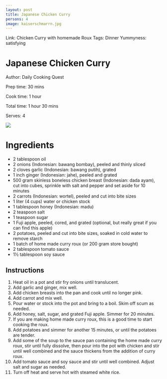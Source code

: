 ```yaml
---
layout: post
title: Japanese Chicken Curry
persons: 4
image: kaiserschmarrn.jpg
---
```


Link: <a ref="http://dailycookingquest.com/by-ingredient/chicken/japanese-chicken-curry-with-homemade-curry-roux"> Chicken Curry with homemade Roux </a>
Tags: Dinner
Yummyness: satisfying

# Japanese Chicken Curry

Author: Daily Cooking Quest

Prep time: 30 mins

Cook time: 1 hour

Total time: 1 hour 30 mins

Serves: 4

![](http://dailycookingquest.com/wp-content/uploads/2014/01/japanese_curry2.jpg)

# Ingredients

- 2 tablespoon oil
- 2 onions (Indonesian: bawang bombay), peeled and thinly sliced
- 2 cloves garlic (Indonesian: bawang putih), grated
- 1 inch ginger (Indonesian: jahe), peeled and grated
- 500 gram skinless boneless chicken breast (Indonesian: dada ayam), cut into cubes, sprinkle with salt and pepper and set aside for 10 minutes
- 2 carrots (Indonesian: wortel), peeled and cut into bite sizes
- 1 liter (4 cups) water or chicken stock
- 1 tablespoon honey (Indonesian: madu)
- 2 teaspoon salt
- 1 teaspoon sugar
- 1 Fuji apple, peeled, cored, and grated (optional, but really great if you can find this apple)
- 2 potatoes, peeled and cut into bite sizes, soaked in cold water to remove starch
- 1 batch of home made curry roux (or 200 gram store bought)
- 2 tablespoon tomato sauce
- 1½ tablespoon soy sauce

## Instructions

1. Heat oil in a pot and stir fry onions until translucent.
2. Add garlic and ginger, mix well.
3. Add chicken breasts into the pan and cook until no longer pink.
4. Add carrot and mix well.
5. Pour water or stock into the pot and bring to a boil. Skim off scum as needed.
6. Add honey, salt, sugar, and grated Fuji apple. Simmer for 20 minutes.
7. If you are making home made curry roux, this is a good time to start cooking the roux.
8. Add potatoes and simmer for another 15 minutes, or until the potatoes are tender.
9. Add some of the soup to the sauce pan containing the home made curry roux,
stir until fully dissolve, then pour into the pot with chicken and stir
until well combined and the sauce thickens from the addition of curry
roux.
10. Add tomato sauce and soy sauce and stir until well combined. Adjust salt and sugar as needed.
11. Turn off heat and serve hot with steamed white rice.
